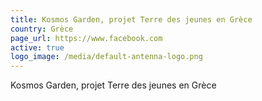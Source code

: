 ```yaml
---
title: Kosmos Garden, projet Terre des jeunes en Grèce
country: Grèce
page_url: https://www.facebook.com
active: true
logo_image: /media/default-antenna-logo.png
---
```

Kosmos Garden, projet Terre des jeunes en Grèce